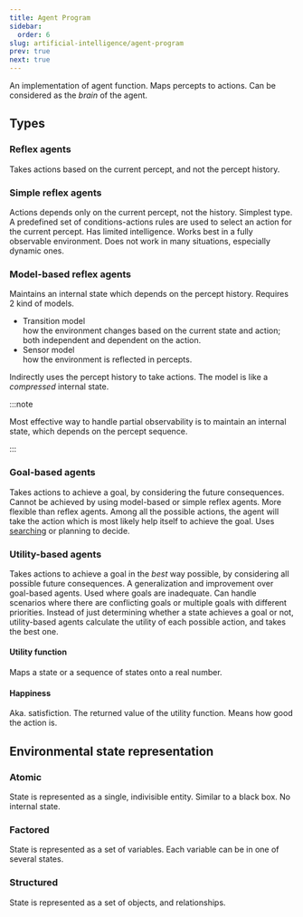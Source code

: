 ```yaml
---
title: Agent Program
sidebar:
  order: 6
slug: artificial-intelligence/agent-program
prev: true
next: true
---
```


An implementation of agent function. Maps percepts to actions. Can be considered as the _brain_ of the agent.

## Types

### Reflex agents

Takes actions based on the current percept, and not the percept history.

### Simple reflex agents

Actions depends only on the current percept, not the history. Simplest type. A predefined set of conditions-actions rules are used to select an action for the current percept. Has limited intelligence. Works best in a fully observable environment. Does not work in many situations, especially dynamic ones.

### Model-based reflex agents

Maintains an internal state which depends on the percept history. Requires 2 kind of models.

- Transition model   
  how the environment changes based on the current state and action; both independent and dependent on the action.
- Sensor model   
  how the environment is reflected in percepts.
  
Indirectly uses the percept history to take actions. The model is like a _compressed_ internal state.

:::note

Most effective way to handle partial observability is to maintain an internal state, which depends on the percept sequence.

:::

### Goal-based agents

Takes actions to achieve a goal, by considering the future consequences. Cannot be achieved by using model-based or simple reflex agents. More flexible than reflex agents. Among all the possible actions, the agent will take the action which is most likely help itself to achieve the goal. Uses [searching](/artificial-intelligence/searching) or planning to decide.

### Utility-based agents

Takes actions to achieve a goal in the _best_ way possible, by considering all possible future consequences. A generalization and improvement over goal-based agents. Used where goals are inadequate. Can handle scenarios where there are conflicting goals or multiple goals with different priorities. Instead of just determining whether a state achieves a goal or not, utility-based agents calculate the utility of each possible action, and takes the best one.

#### Utility function

Maps a state or a sequence of states onto a real number.

#### Happiness

Aka. satisfiction. The returned value of the utility function. Means how good the action is.

## Environmental state representation

### Atomic

State is represented as a single, indivisible entity. Similar to a black box. No internal state.

### Factored

State is represented as a set of variables. Each variable can be in one of several states.

### Structured

State is represented as a set of objects, and relationships.
